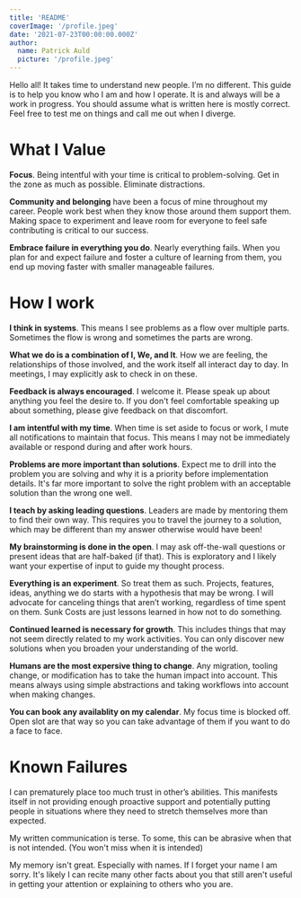 ```yaml
---
title: 'README'
coverImage: '/profile.jpeg'
date: '2021-07-23T00:00:00.000Z'
author:
  name: Patrick Auld
  picture: '/profile.jpeg'
---
```

Hello all! It takes time to understand new people. I’m no different. This guide is to help you know who I am and how I operate. It is and always will be a work in progress. You should assume what is written here is mostly correct. Feel free to test me on things and call me out when I diverge.

# What I Value
**Focus**. Being intentful with your time is critical to problem-solving. Get in the zone as much as possible. Eliminate distractions.

**Community and belonging** have been a focus of mine throughout my career. People work best when they know those around them support them. Making space to experiment and leave room for everyone to feel safe contributing is critical to our success.

**Embrace failure in everything you do**. Nearly everything fails. When you plan for and expect failure and foster a culture of learning from them, you end up moving faster with smaller manageable failures.

# How I work
**I think in systems**. This means I see problems as a flow over multiple parts. Sometimes the flow is wrong and sometimes the parts are wrong.

**What we do is a combination of I, We, and It**. How we are feeling, the relationships of those involved, and the work itself all interact day to day. In meetings, I may explicitly ask to check in on these.

**Feedback is always encouraged**. I welcome it. Please speak up about anything you feel the desire to. If you don't feel comfortable speaking up about something, please give feedback on that discomfort.

**I am intentful with my time**. When time is set aside to focus or work, I mute all notifications to maintain that focus. This means I may not be immediately available or respond during and after work hours.

**Problems are more important than solutions**. Expect me to drill into the problem you are solving and why it is a priority before implementation details. It's far more important to solve the right problem with an acceptable solution than the wrong one well.

**I teach by asking leading questions**. Leaders are made by mentoring them to find their own way. This requires you to travel the journey to a solution, which may be different than my answer otherwise would have been!

**My brainstorming is done in the open**. I may ask off-the-wall questions or present ideas that are half-baked (if that). This is exploratory and I likely want your expertise of input to guide my thought process.

**Everything is an experiment**. So treat them as such. Projects, features, ideas, anything we do starts with a hypothesis that may be wrong. I will advocate for canceling things that aren’t working, regardless of time spent on them. Sunk Costs are just lessons learned in how not to do something.

**Continued learned is necessary for growth**. This includes things that may not seem directly related to my work activities. You can only discover new solutions when you broaden your understanding of the world.

**Humans are the most expersive thing to change**. Any migration, tooling change, or modification has to take the human impact into account. This means always using simple abstractions and taking workflows into account when making changes.

**You can book any availablity on my calendar**. My focus time is blocked off. Open slot are that way so you can take advantage of them if you want to do a face to face.

# Known Failures
I can prematurely place too much trust in other’s abilities. This manifests itself in not providing enough proactive support and potentially putting people in situations where they need to stretch themselves more than expected.

My written communication is terse. To some, this can be abrasive when that is not intended. (You won't miss when it is intended)

My memory isn't great. Especially with names. If I forget your name I am sorry. It's likely I can recite many other facts about you that still aren't useful in getting your attention or explaining to others who you are.

